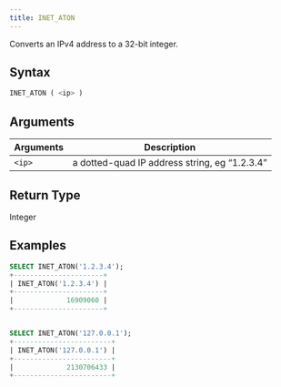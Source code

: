 ```yaml
---
title: INET_ATON
---
```


Converts an IPv4 address to a 32-bit integer.

## Syntax

```sql
INET_ATON ( <ip> )
```

## Arguments

| Arguments   | Description |
| ----------- | ----------- |
| `<ip>` | a dotted-quad IP address string, eg “1.2.3.4”

## Return Type

Integer

## Examples

```sql
SELECT INET_ATON('1.2.3.4');
+----------------------+
| INET_ATON('1.2.3.4') |
+----------------------+
|             16909060 |
+----------------------+


SELECT INET_ATON('127.0.0.1');
+------------------------+
| INET_ATON('127.0.0.1') |
+------------------------+
|             2130706433 |
+------------------------+
```
